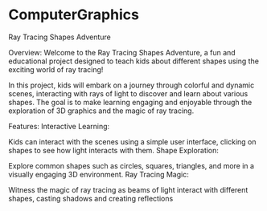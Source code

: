 # ComputerGraphics
Ray Tracing Shapes Adventure

Overview:
Welcome to the Ray Tracing Shapes Adventure, a fun and educational project designed to teach kids about different shapes using the exciting world of ray tracing!

In this project, kids will embark on a journey through colorful and dynamic scenes, interacting with rays of light to discover and learn about various shapes. The goal is to make learning engaging and enjoyable through the exploration of 3D graphics and the magic of ray tracing.

Features:
Interactive Learning:

Kids can interact with the scenes using a simple user interface, clicking on shapes to see how light interacts with them.
Shape Exploration:

Explore common shapes such as circles, squares, triangles, and more in a visually engaging 3D environment.
Ray Tracing Magic:

Witness the magic of ray tracing as beams of light interact with different shapes, casting shadows and creating reflections
